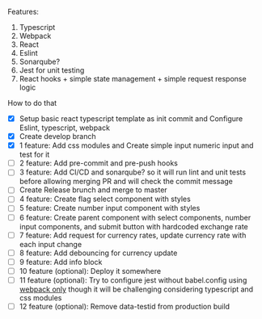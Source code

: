 Features:
1. Typescript
2. Webpack
3. React
4. Eslint
5. Sonarqube?
6. Jest for unit testing
7. React hooks + simple state management + simple request response logic

How to do that
- [X] Setup basic react typescript template as init commit and Configure Eslint, typescript, webpack
- [X] Create develop branch
- [X] 1 feature: Add css modules and Create simple input numeric input and test for it
- [ ] 2 feature: Add pre-commit and pre-push hooks
- [ ] 3 feature: Add CI/CD and sonarqube? so it will run lint and unit tests before allowing merging PR and will check the commit message
- [ ] Create Release brunch and merge to master
- [ ] 4 feature: Create flag select component with styles
- [ ] 5 feature: Create number input component with styles
- [ ] 6 feature: Create parent component with select components, number input components, and submit button with hardcoded exchange rate
- [ ] 7 feature: Add request for currency rates, update currency rate with each input change
- [ ] 8 feature: Add debouncing for currency update
- [ ] 9 feature: Add info block
- [ ] 10 feature (optional): Deploy it somewhere
- [ ] 11 feature (optional): Try to configure jest without babel.config using [webpack only](https://jestjs.io/ru/docs/webpack) though it will be challenging considering typescript and css modules
- [ ] 12 feature (optional): Remove data-testid from production build